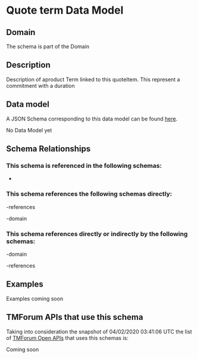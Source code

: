 # Quote term Data Model

## Domain

The  schema is part of the  Domain

## Description

Description of  aproduct Term linked to this quoteItem. This represent a commitment with a duration

## Data model

A JSON Schema corresponding to this data model can be found
[here](https://github.com/tmforum-rand/schemas/blob/candidates/Product/QuoteTerm.schema.json).

No Data Model yet

## Schema Relationships

### This schema is referenced in the following schemas:

-

### This schema references the following schemas directly:

-references

-domain

### This schema references directly or indirectly by the following schemas:

-domain

-references



## Examples

Examples coming soon

## TMForum APIs that use this schema

Taking into consideration the snapshot of 04/02/2020 03:41:06 UTC the list of [TMForum Open APIs](https://www.tmforum.org/open-apis/) that uses this schemas is:

Coming soon